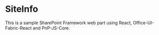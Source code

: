 # SiteInfo

This is a sample SharePoint Framework web part using React, Office-UI-Fabric-React and PnP-JS-Core.